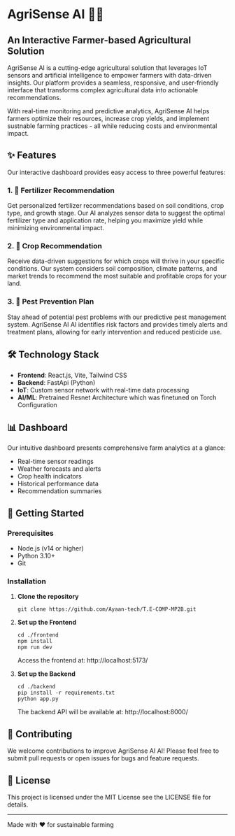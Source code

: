 # AgriSense AI 🌱🚜

## An Interactive Farmer-based Agricultural Solution

AgriSense AI  is a cutting-edge agricultural solution that leverages IoT sensors and artificial intelligence to empower farmers with data-driven insights. Our platform provides a seamless, responsive, and user-friendly interface that transforms complex agricultural data into actionable recommendations.

With real-time monitoring and predictive analytics, AgriSense AI  helps farmers optimize their resources, increase crop yields, and implement sustnable farming practices - all while reducing costs and environmental impact.

## ✨ Features

Our interactive dashboard provides easy access to three powerful features:

### 1. 🌿 Fertilizer Recommendation
Get personalized fertilizer recommendations based on soil conditions, crop type, and growth stage. Our AI analyzes sensor data to suggest the optimal fertilizer type and application rate, helping you maximize yield while minimizing environmental impact.

### 2. 🌾 Crop Recommendation
Receive data-driven suggestions for which crops will thrive in your specific conditions. Our system considers soil composition, climate patterns, and market trends to recommend the most suitable and profitable crops for your land.

### 3. 🐞 Pest Prevention Plan
Stay ahead of potential pest problems with our predictive pest management system. AgriSense AI AI identifies risk factors and provides timely alerts and treatment plans, allowing for early intervention and reduced pesticide use.

## 🛠️ Technology Stack

- **Frontend**: React.js, Vite, Tailwind CSS
- **Backend**: FastApi (Python)
- **IoT**: Custom sensor network with real-time data processing
- **AI/ML**: Pretrained Resnet Architecture which was finetuned on Torch Configuration

## 📊 Dashboard

Our intuitive dashboard presents comprehensive farm analytics at a glance:
- Real-time sensor readings
- Weather forecasts and alerts
- Crop health indicators
- Historical performance data
- Recommendation summaries

## 🚀 Getting Started

### Prerequisites
- Node.js (v14 or higher)
- Python 3.10+
- Git

### Installation

1. **Clone the repository**
   ```
   git clone https://github.com/Ayaan-tech/T.E-COMP-MP2B.git
   ```

2. **Set up the Frontend**
   ```
   cd ./frontend
   npm install
   npm run dev
   ```
   Access the frontend at: http://localhost:5173/

3. **Set up the Backend**
   ```
   cd ./backend
   pip install -r requirements.txt
   python app.py
   ```
   The backend API will be available at: http://localhost:8000/


## 🤝 Contributing

We welcome contributions to improve AgriSense AI AI! Please feel free to submit pull requests or open issues for bugs and feature requests.

## 📄 License

This project is licensed under the MIT License  see the LICENSE file for details.

---

Made with ❤️ for sustainable farming
